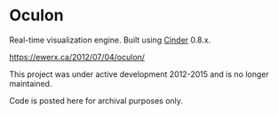 # Oculon
Real-time visualization engine. Built using [Cinder](https://github.com/cinder/Cinder) 0.8.x. 

https://ewerx.ca/2012/07/04/oculon/

This project was under active development 2012-2015 and is no longer maintained. 

Code is posted here for archival purposes only.
